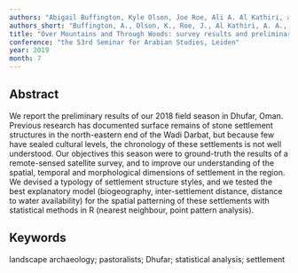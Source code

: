 ```yaml
---
authors: "Abigail Buffington, Kyle Olson, Joe Roe, Ali A. Al Kathiri, and Joy McCorriston"
authors_short: "Buffington, A., Olson, K., Roe, J., Al Kathiri, A. A., McCorriston, J."
title: "Over Mountains and Through Woods: survey results and preliminary spatial analysis of the 2018 field season of the Ancient Socio-Ecological Systems in Oman (ASOM) project"
conference: "the 53rd Seminar for Arabian Studies, Leiden"
year: 2019
month: 7
---
```


## Abstract

We report the preliminary results of our 2018 field season in Dhufar, Oman.
Previous research has documented surface remains of stone settlement structures in the north-eastern end of the Wadi Darbat, but because few have sealed cultural levels, the chronology of these settlements is not well understood.
Our objectives this season were to ground-truth the results of a remote-sensed satellite survey, and to improve our understanding of the spatial, temporal and morphological dimensions of settlement in the region.
We devised a typology of settlement structure styles, and we tested the best explanatory model (biogeography, inter-settlement distance, distance to water availability) for the spatial patterning of these settlements with statistical methods in R (nearest neighbour, point pattern analysis).

## Keywords

landscape archaeology; pastoralists; Dhufar; statistical analysis; settlement

